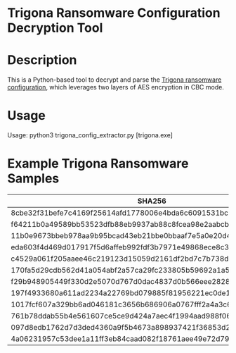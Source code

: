 # Trigona Ransomware Configuration Decryption Tool

# Description

This is a Python-based tool to decrypt and parse the [Trigona ransomware configuration](https://www.zscaler.com/blogs/security-research/technical-analysis-trigona-ransomware), which leverages two layers of AES encryption in CBC mode. 

# Usage

Usage: python3 trigona_config_extractor.py [trigona.exe]

# Example Trigona Ransomware Samples
  
|SHA256                                                          |
|----------------------------------------------------------------|
|8cbe32f31befe7c4169f25614afd1778006e4bda6c6091531bc7b4ff4bf62376|
|f64211b0a49589bb53523dfb88eb9937ab88c8fcea98e2aabcbee90f1828e94e|
|11b0e9673bbeb978aa9b95bcad43eb21bbe0bbaaf7e5a0e20d48b93d60204406|
|eda603f4d469d017917f5d6affeb992fdf3b7971e49868ece8c38fb8e6f8b444|
|c4529a061f205aaee46c219123d15059d2161df2bd7c7b738dd2a2c1ffd8d3ee|
|170fa5d29cdb562d41a054abf2a57ca29fc233805b59692a1a57ebf25449be7c|
|f29b948905449f330d2e5070d767d0dac4837d0b566eee28282dc78749083684|
|197f4933680a611ad2234a22769bd079885f81956221ec0de172d5a19eab648e|
|1017fcf607a329bb6ad046181c3656b686906a0767fff2a4a3c6c569c2a70a85|
|761b78ddab55b4e561607ce5ce9d424a7aec4f1994aad988f0612b096cdd1d6d|
|097d8edb1762d7d3ded4360a9f5b4673a898937421f36853d2f5cde77e1bac93|
|4a06231957c53dee1a11ff3eb84caad082f18761aee49e72d79c7f1d32884e34|
